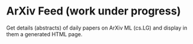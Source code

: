 # ArXiv Feed (work under progress)

Get details (abstracts) of daily papers on ArXiv ML (cs.LG) and display in them a generated HTML page.
